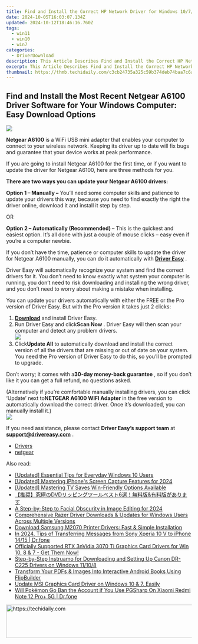 ```yaml
---
title: Find and Install the Correct HP Network Driver for Windows 10/7/8 with Our Comprehensive Download Resource
date: 2024-10-05T16:03:07.134Z
updated: 2024-10-12T18:46:16.760Z
tags:
  - win11
  - win10
  - win7
categories:
  - DriverDownload
description: This Article Describes Find and Install the Correct HP Network Driver for Windows 10/7/8 with Our Comprehensive Download Resource
excerpt: This Article Describes Find and Install the Correct HP Network Driver for Windows 10/7/8 with Our Comprehensive Download Resource
thumbnail: https://thmb.techidaily.com/c3cb24735a325c59b374deb74baa7c6af50100c3f603092c99cb6f1def444289.jpg
---
```


## Find and Install the Most Recent Netgear A6100 Driver Software for Your Windows Computer: Easy Download Options

![](https://images.drivereasy.com/wp-content/uploads/2019/09/NETGEAR-A6100.png)

**Netgear A6100** is a WiFi USB mini adapter that enables your computer to connect to your wireless network. Keeping its driver up to date will fix bugs and guarantee that your device works at peak performance.

 If you are going to install Netgear A6100 for the first time, or if you want to update the driver for Netgear A6100, here are three methods for you.

**There are two ways you can update your Netgear A6100 drivers:**

**Option 1 – Manually –** You’ll need some computer skills and patience to update your drivers this way, because you need to find exactly the right the driver online, download it and install it step by step.

OR

**Option 2 – Automatically (Recommended) –** This is the quickest and easiest option. It’s all done with just a couple of mouse clicks – easy even if you’re a computer newbie.

 If you don’t have the time, patience or computer skills to update the driver for Netgear A6100 manually, you can do it automatically with **[Driver Easy](https://tools.techidaily.com/drivereasy/download/)**  .

 Driver Easy will automatically recognize your system and find the correct drivers for it. You don’t need to know exactly what system your computer is running, you don’t need to risk downloading and installing the wrong driver, and you don’t need to worry about making a mistake when installing.

 You can update your drivers automatically with either the FREE or the Pro version of Driver Easy. But with the Pro version it takes just 2 clicks:

1. **[Download](https://tools.techidaily.com/drivereasy/download/)**  and install Driver Easy.
2. Run Driver Easy and click**Scan Now** . Driver Easy will then scan your computer and detect any problem drivers.  
![](https://images.drivereasy.com/wp-content/uploads/2018/07/9-3.png)
3. Click**Update All** to automatically download and install the correct version of all the drivers that are missing or out of date on your system. You need the Pro version of Driver Easy to do this, so you’ll be prompted to upgrade.  

 Don’t worry; it comes with a**30-day money-back guarantee** , so if you don’t like it you can get a full refund, no questions asked.  

 (Alternatively if you’re comfortable manually installing drivers, you can click ‘Update’ next to**NETGEAR A6100 WIFI Adapter** in the free version to automatically download the correct driver. Once it’s downloaded, you can manually install it.)  
![](https://images.drivereasy.com/wp-content/uploads/2018/07/10-1.png)

 If you need assistance, please contact **Driver Easy’s support team** at [**support@drivereasy.com**](https://tools.techidaily.com/drivereasy/download/) .

* [Drivers](https://tools.techidaily.com/drivereasy/download/)
* [netgear](https://tools.techidaily.com/drivereasy/download/)

<ins class="adsbygoogle"
     style="display:block"
     data-ad-format="autorelaxed"
     data-ad-client="ca-pub-7571918770474297"
     data-ad-slot="1223367746"></ins>

<ins class="adsbygoogle"
     style="display:block"
     data-ad-client="ca-pub-7571918770474297"
     data-ad-slot="8358498916"
     data-ad-format="auto"
     data-full-width-responsive="true"></ins>

<span class="atpl-alsoreadstyle">Also read:</span>
<div><ul>
<li><a href="https://article-files.techidaily.com/updated-essential-tips-for-everyday-windows-10-users/"><u>[Updated] Essential Tips for Everyday Windows 10 Users</u></a></li>
<li><a href="https://screen-sharing-recording.techidaily.com/updated-mastering-iphones-screen-capture-features-for-2024/"><u>[Updated] Mastering iPhone's Screen Capture Features for 2024</u></a></li>
<li><a href="https://screen-capture.techidaily.com/updated-mastering-tv-saves-win-friendly-options-available/"><u>[Updated] Mastering TV Saves Win-Friendly Options Available</u></a></li>
<li><a href="https://some-knowledge.techidaily.com/dvd6and/"><u>【推奨】究極のDVDリッピングツールベスト6選！無料版&有料版があります</u></a></li>
<li><a href="https://extra-hints.techidaily.com/a-step-by-step-to-facial-obscurity-in-image-editing-for-2024/"><u>A Step-by-Step to Facial Obscurity in Image Editing for 2024</u></a></li>
<li><a href="https://driver-download.techidaily.com/comprehensive-razer-driver-downloads-and-updates-for-windows-users-across-multiple-versions/"><u>Comprehensive Razer Driver Downloads & Updates for Windows Users Across Multiple Versions</u></a></li>
<li><a href="https://driver-download.techidaily.com/1722971020420-download-samsung-m2070-printer-drivers-fast-and-simple-installation/"><u>Download Samsung M2070 Printer Drivers: Fast & Simple Installation</u></a></li>
<li><a href="https://android-transfer.techidaily.com/in-2024-tips-of-transferring-messages-from-sony-xperia-10-v-to-iphone-1415-drfone-by-drfone-transfer-from-android-transfer-from-android/"><u>In 2024, Tips of Transferring Messages from Sony Xperia 10 V to iPhone 14/15 | Dr.fone</u></a></li>
<li><a href="https://driver-download.techidaily.com/officially-supported-rtx-3nvidia-3070-ti-graphics-card-drivers-for-win-10-8-and-7-get-them-now/"><u>Officially Supported RTX 3nVidia 3070 Ti Graphics Card Drivers for Win 10, 8 & 7 - Get Them Now!</u></a></li>
<li><a href="https://driver-download.techidaily.com/step-by-step-instruamo-for-downloading-and-setting-up-canon-dr-c225-drivers-on-windows-11108/"><u>Step-by-Step Instruamo for Downloading and Setting Up Canon DR-C225 Drivers on Windows 11/10/8</u></a></li>
<li><a href="https://win-help.techidaily.com/transform-your-pdfs-and-images-into-interactive-android-books-using-flipbuilder/"><u>Transform Your PDFs & Images Into Interactive Android Books Using FlipBuilder</u></a></li>
<li><a href="https://driver-download.techidaily.com/1722977062320-update-msi-graphics-card-driver-on-windows-10-and-7-easily/"><u>Update MSI Graphics Card Driver on Windows 10 & 7. Easily</u></a></li>
<li><a href="https://change-location.techidaily.com/will-pokemon-go-ban-the-account-if-you-use-pgsharp-on-xiaomi-redmi-note-12-proplus-5g-drfone-by-drfone-virtual-android/"><u>Will Pokémon Go Ban the Account if You Use PGSharp On Xiaomi Redmi Note 12 Pro+ 5G | Dr.fone</u></a></li>
</ul></div>

<!-- affiliate ads begin -->
<a href="https://aligracehair.sjv.io/c/5597632/2047366/19272" target="_top" id="2047366">
  <img src="//a.impactradius-go.com/display-ad/19272-2047366" border="0" alt="https://techidaily.com" width="728" height="90"/>
</a>
<img height="0" width="0" src="https://aligracehair.sjv.io/i/5597632/2047366/19272" style="position:absolute;visibility:hidden;" border="0" />
<!-- affiliate ads end -->

